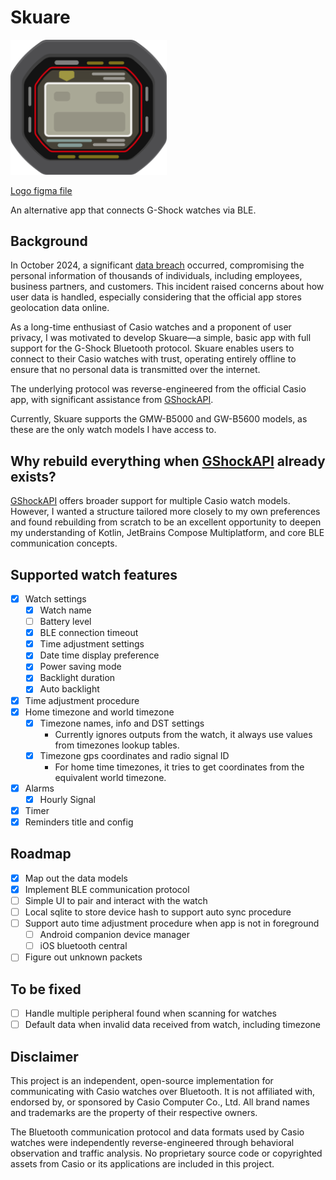 # Skuare

<img src="skuare.svg" alt="drawing" style="width:250px;"/>

[Logo figma file](https://www.figma.com/design/d3FSprHwpx7VGzW2kGQ22f/skuare-logo?node-id=0-1&t=01zNO7pHsObVP1Ib-1)

An alternative app that connects G-Shock watches via BLE.

## Background

In October 2024, a significant [data breach](https://world.casio.com/news/2025/0107-incident) occurred,
compromising the personal information of thousands of individuals, including employees, business partners, and customers.
This incident raised concerns about how user data is handled, especially considering that the official app stores
geolocation data online. 

As a long-time enthusiast of Casio watches and a proponent of user privacy, I was motivated to develop Skuare—a simple,
basic app with full support for the G-Shock Bluetooth protocol.
Skuare enables users to connect to their Casio watches with trust,
operating entirely offline to ensure that no personal data is transmitted over the internet.

The underlying protocol was reverse-engineered from the official Casio app, with significant assistance from
[GShockAPI](https://github.com/izivkov/GShockAPI/tree/main).

Currently, Skuare supports the GMW-B5000 and GW-B5600 models, as these are the only watch models I have access to.

## Why rebuild everything when [GShockAPI](https://github.com/izivkov/GShockAPI/tree/main) already exists?

[GShockAPI](https://github.com/izivkov/GShockAPI/tree/main) offers broader support for multiple Casio watch models.
However, I wanted a structure tailored more closely to my own preferences and found rebuilding from scratch to be an
excellent opportunity to deepen my understanding of Kotlin, JetBrains Compose Multiplatform, and core BLE communication concepts.

## Supported watch features

- [x] Watch settings
  - [x] Watch name
  - [ ] Battery level 
  - [x] BLE connection timeout
  - [x] Time adjustment settings
  - [x] Date time display preference
  - [x] Power saving mode
  - [x] Backlight duration
  - [x] Auto backlight
- [x] Time adjustment procedure
- [x] Home timezone and world timezone
  - [x] Timezone names, info and DST settings
    - Currently ignores outputs from the watch, it always use values from timezones lookup tables.
  - [x] Timezone gps coordinates and radio signal ID
    - For home time timezones, it tries to get coordinates from the equivalent world timezone.  
- [x] Alarms
  - [x] Hourly Signal
- [x] Timer
- [x] Reminders title and config

## Roadmap

- [x] Map out the data models
- [X] Implement BLE communication protocol
- [ ] Simple UI to pair and interact with the watch
- [ ] Local sqlite to store device hash to support auto sync procedure
- [ ] Support auto time adjustment procedure when app is not in foreground
  - [ ] Android companion device manager
  - [ ] iOS bluetooth central
- [ ] Figure out unknown packets

## To be fixed

- [ ] Handle multiple peripheral found when scanning for watches
- [ ] Default data when invalid data received from watch, including timezone

## Disclaimer

This project is an independent, open-source implementation for communicating with Casio watches over Bluetooth.
It is not affiliated with, endorsed by, or sponsored by Casio Computer Co., Ltd.
All brand names and trademarks are the property of their respective owners.

The Bluetooth communication protocol and data formats used by Casio watches were independently reverse-engineered
through behavioral observation and traffic analysis. No proprietary source code or copyrighted assets 
from Casio or its applications are included in this project.
